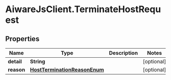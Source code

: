 # AiwareJsClient.TerminateHostRequest

## Properties

Name | Type | Description | Notes
------------ | ------------- | ------------- | -------------
**detail** | **String** |  | [optional] 
**reason** | [**HostTerminationReasonEnum**](HostTerminationReasonEnum.md) |  | [optional] 


